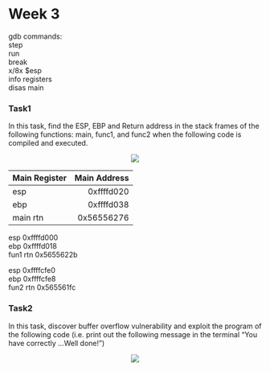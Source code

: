 # Week 3


gdb commands:\
step\
run\
break\
x/8x $esp\
info registers\
disas main


### Task1
In this task, find the ESP, EBP and Return address in the stack frames of the following functions: main, func1, and func2 when the following code is compiled and executed.

<p align='center'>
<img src="https://github.com/LouisXVBTW/Vulnerability-Discovery-And-Exploitation/blob/main/images/week3task1a.png">
</p>

|Main Register|Main Address|
|:------------|-----------:|
|esp |0xffffd020|
|ebp|0xffffd038|
|main rtn|0x56556276|

esp            0xffffd000\
ebp            0xffffd018\
fun1 rtn       0x5655622b

esp            0xffffcfe0\
ebp            0xffffcfe8\
fun2 rtn       0x565561fc

### Task2
In this task, discover buffer overflow vulnerability and exploit the program of the following code (i.e. print out the following message in the terminal “You have correctly ...Well done!”)

<p align='center'>
<img src="https://github.com/LouisXVBTW/Vulnerability-Discovery-And-Exploitation/blob/main/images/week3task2.png">
</p>
